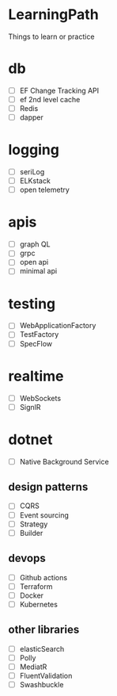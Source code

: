 # LearningPath
Things to learn or practice

# db
- [ ] EF Change Tracking API
- [ ] ef 2nd level cache
- [ ] Redis
- [ ] dapper

# logging
- [ ] seriLog
- [ ] ELKstack
- [ ] open telemetry

# apis
- [ ] graph QL
- [ ] grpc
- [ ] open api
- [ ] minimal api

# testing
- [ ] WebApplicationFactory
- [ ] TestFactory
- [ ] SpecFlow

# realtime
- [ ] WebSockets
- [ ] SignlR

# dotnet
- [ ] Native Background Service

## design patterns
- [ ] CQRS
- [ ] Event sourcing
- [ ] Strategy
- [ ] Builder

## devops
- [ ] Github actions
- [ ] Terraform
- [ ] Docker
- [ ] Kubernetes

## other libraries
- [ ] elasticSearch
- [ ] Polly
- [ ] MediatR
- [ ] FluentValidation
- [ ] Swashbuckle
